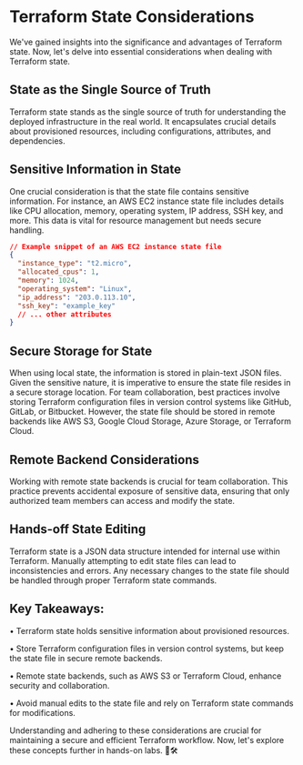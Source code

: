 # Terraform State Considerations

We've gained insights into the significance and advantages of Terraform state. Now, let's delve into essential considerations when dealing with Terraform state.

## State as the Single Source of Truth

Terraform state stands as the single source of truth for understanding the deployed infrastructure in the real world. It encapsulates crucial details about provisioned resources, including configurations, attributes, and dependencies.

## Sensitive Information in State

One crucial consideration is that the state file contains sensitive information. For instance, an AWS EC2 instance state file includes details like CPU allocation, memory, operating system, IP address, SSH key, and more. This data is vital for resource management but needs secure handling.

```json
// Example snippet of an AWS EC2 instance state file
{
  "instance_type": "t2.micro",
  "allocated_cpus": 1,
  "memory": 1024,
  "operating_system": "Linux",
  "ip_address": "203.0.113.10",
  "ssh_key": "example_key"
  // ... other attributes
}
```

## Secure Storage for State

When using local state, the information is stored in plain-text JSON files. Given the sensitive nature, it is imperative to ensure the state file resides in a secure storage location. For team collaboration, best practices involve storing Terraform configuration files in version control systems like GitHub, GitLab, or Bitbucket. However, the state file should be stored in remote backends like AWS S3, Google Cloud Storage, Azure Storage, or Terraform Cloud.

## Remote Backend Considerations

Working with remote state backends is crucial for team collaboration. This practice prevents accidental exposure of sensitive data, ensuring that only authorized team members can access and modify the state.

## Hands-off State Editing

Terraform state is a JSON data structure intended for internal use within Terraform. Manually attempting to edit state files can lead to inconsistencies and errors. Any necessary changes to the state file should be handled through proper Terraform state commands.

## Key Takeaways:

• Terraform state holds sensitive information about provisioned resources.

• Store Terraform configuration files in version control systems, but keep the state file in secure remote backends.

• Remote state backends, such as AWS S3 or Terraform Cloud, enhance security and collaboration.

• Avoid manual edits to the state file and rely on Terraform state commands for modifications.

Understanding and adhering to these considerations are crucial for maintaining a secure and efficient Terraform workflow. Now, let's explore these concepts further in hands-on labs. 🚀🛠️






